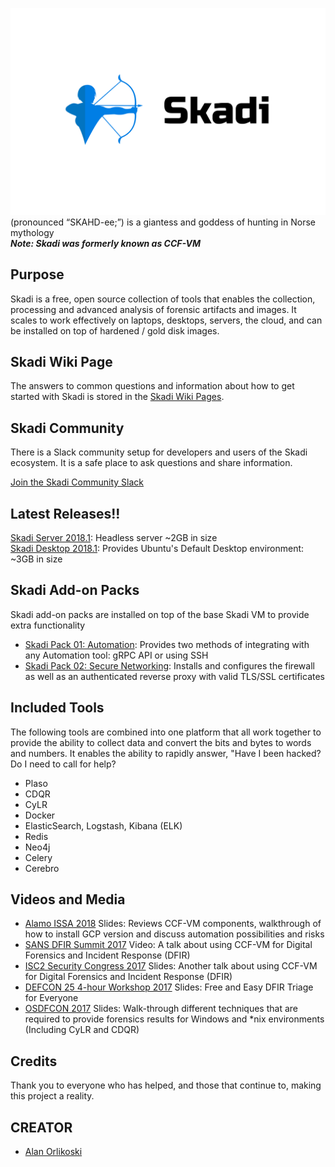 
![# Skadi](/objects/images/skadi_header.png?raw=true)
(pronounced “SKAHD-ee;”) is a giantess and goddess of hunting in Norse mythology  
_**Note: Skadi was formerly known as CCF-VM**_

## Purpose
Skadi is a free, open source collection of tools that enables the collection, processing and advanced analysis of forensic artifacts and images. It scales to work effectively on laptops, desktops, servers, the cloud, and can be installed on top of hardened / gold disk images. 

## Skadi Wiki Page
The answers to common questions and information about how to get started with Skadi is stored in the [Skadi Wiki Pages](https://github.com/orlikoski/skadi/wiki).
  
## Skadi Community
There is a Slack community setup for developers and users of the Skadi ecosystem. It is a safe place to ask questions and share information.  
  
[Join the Skadi Community Slack](http://skadicommunity.herokuapp.com/)

## Latest Releases!!
[Skadi Server 2018.1](https://drive.google.com/open?id=16DNRbr-uvwi9YrUeWT5HyyVd6O2eKMwe): Headless server ~2GB in size  
[Skadi Desktop 2018.1](https://drive.google.com/open?id=1eq9ZVQAS8WUCNDMhQdjP9mFXdn75ekId): Provides Ubuntu's Default Desktop environment: ~3GB in size 
  
## Skadi Add-on Packs  
Skadi add-on packs are installed on top of the base Skadi VM to provide extra functionality  
*  [Skadi Pack 01: Automation](https://github.com/orlikoski/Skadi/wiki/Skadi-Pack-01:-Automation): Provides two methods of integrating with any Automation tool: gRPC API or using SSH  
*  [Skadi Pack 02: Secure Networking](https://github.com/orlikoski/Skadi/wiki/Skadi-Pack-02:-Secure-Networking): Installs and configures the firewall as well as an authenticated reverse proxy with valid TLS/SSL certificates
    
## Included Tools
The following tools are combined into one platform that all work together to provide the ability to collect data and convert the bits and bytes to words and numbers. It enables the ability to rapidly answer, "Have I been hacked? Do I need to call for help?

 - Plaso  
 - CDQR  
 - CyLR  
 - Docker  
 - ElasticSearch, Logstash, Kibana (ELK)  
 - Redis  
 - Neo4j  
 - Celery  
 - Cerebro  
  
## Videos and Media
*  [Alamo ISSA 2018](https://docs.google.com/presentation/d/1Rl_wF9mUDOkPlbHiWAt-hOiJ-_X8WzTsRfgyYQi9t6M/edit?usp=sharing) Slides: Reviews CCF-VM components, walkthrough of how to install GCP version and discuss automation possibilities and risks
*  [SANS DFIR Summit 2017](https://www.youtube.com/watch?v=f5B4bngftP8) Video: A talk about using CCF-VM for Digital Forensics and Incident Response (DFIR) 
*  [ISC2 Security Congress 2017](https://drive.google.com/file/d/0B5z7g7P2BWJAckUxbUJWVVZzNDQ/view?usp=sharing) Slides: Another talk about using CCF-VM for Digital Forensics and Incident Response (DFIR) 
*  [DEFCON 25 4-hour Workshop 2017](https://media.defcon.org/DEF%20CON%2025/DEF%20CON%2025%20workshops/DEFCON-25-Workshop-Alan-Orlikoski-and-Dan-M-Free-and-Easy-DFIR-Triage-for-Everyone.pdf) Slides: Free and Easy DFIR Triage for Everyone 
*  [OSDFCON 2017](http://www.osdfcon.org/presentations/2017/Asif-Matadar_Rapid-Incident-Response.pdf) Slides: Walk-through different techniques that are required to provide forensics results for Windows and *nix environments (Including CyLR and CDQR)

## Credits
Thank you to everyone who has helped, and those that continue to, making this project a reality.

## CREATOR  
* [Alan Orlikoski](https://github.com/orlikoski)
